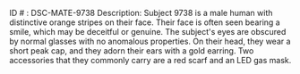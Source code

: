 ID # : DSC-MATE-9738
Description: Subject 9738 is a male human with distinctive orange stripes on their face. Their face is often seen bearing a smile, which may be deceitful or genuine. The subject's eyes are obscured by normal glasses with no anomalous properties. On their head, they wear a short peak cap, and they adorn their ears with a gold earring. Two accessories that they commonly carry are a red scarf and an LED gas mask.